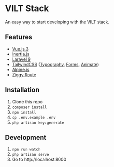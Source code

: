 # VILT Stack

An easy way to start developing with the VILT stack.

## Features
- [Vue.js 3](https://vuejs.org/)
- [Inertia.js](https://inertiajs.com/)
- [Laravel 9](https://laravel.com/)
- [TailwindCSS](https://tailwindcss.com/) ([Typography](https://github.com/tailwindlabs/tailwindcss-typography), [Forms](https://github.com/tailwindlabs/tailwindcss-forms), [Animate](https://github.com/jamiebuilds/tailwindcss-animate))
- [Alpine.js](https://alpinejs.dev/)
- [Ziggy Route](https://github.com/tighten/ziggy)

## Installation

1. Clone this repo
2. `composer install`
3. `npm install`
4. `cp .env.example .env`
5. `php artisan key:generate`

## Development

1. `npm run watch`
2. `php artisan serve`
3. Go to http://localhost:8000
